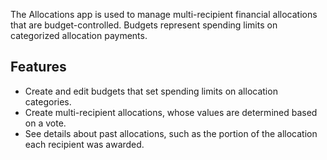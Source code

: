 The Allocations app is used to manage multi-recipient financial allocations that are budget-controlled. Budgets represent spending limits on categorized allocation payments.

## Features
- Create and edit budgets that set spending limits on allocation categories.
- Create multi-recipient allocations, whose values are determined based on a vote.
- See details about past allocations, such as the portion of the allocation each recipient was awarded.
